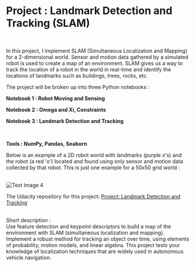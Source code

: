 # Project : Landmark Detection and Tracking (SLAM)
<br />

In this project, I implement SLAM (Simultaneous Localization and Mapping) for a 2-dimensional world. Sensor and motion data gathered by a simulated robot is used to create a map of an environment. SLAM gives us a way to track the location of a robot in the world in real-time and identify the locations of landmarks such as buildings, trees, rocks, etc.
<br />

The project will be broken up into three Python notebooks :
<br />

**Notebook 1 : Robot Moving and Sensing**

**Notebook 2 : Omega and Xi, Constraints**

**Notebook 3 : Landmark Detection and Tracking**

<br />

**Tools : NumPy, Pandas, Seaborn**

Below is an example of a 2D robot world with landmarks (purple x's) and the robot (a red 'o') located and found using only sensor and motion data collected by that robot. This is just one example for a 50x50 grid world :
<br />
<br />

![Test Image 4](https://github.com/george-kalitsios/Project-Landmark-Detection-and-Tracking/blob/master/Images/robot_world.png)




The Udacity repository for this project: [Project: Landmark Detection and Tracking ](https://github.com/udacity/P3_Implement_SLAM)

<br />
Short description :

<br />
Use feature detection and keypoint descriptors to build a map of the environment with SLAM (simultaneous
localization and mapping).
Implement a robust method for tracking an object over time, using elements of probability, motion models,
and linear algebra. This project tests your knowledge of localization techniques that are widely used in
autonomous vehicle navigation.
